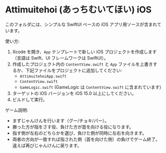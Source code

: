 # Attimuitehoi (あっちむいてほい) iOS

このフォルダには、シンプルな SwiftUI ベースの iOS アプリ用ソースが含まれています。

使い方:

1. Xcode を開き、`App` テンプレートで新しい iOS プロジェクトを作成します（言語は Swift、UI フレームワークは SwiftUI）。
2. 作成したプロジェクト内の `ContentView.swift` と `App` ファイルを上書きするか、下記ファイルをプロジェクトに追加してください:
   - `AttimuitehoiApp.swift`
   - `ContentView.swift`
   - `GameLogic.swift` (GameLogic は `ContentView.swift` に含まれています)
3. ターゲットの iOS バージョンを iOS 15.0 以上にしてください。
4. ビルドして実行。

ゲーム説明:
- まずじゃんけんを行います（グー/チョキ/パー）。
- 勝った方が指をさす役、負けた方が首を向ける役になります。
- 指す側が左右のどちらかを選び、負けた側が同時に左右を向きます。
- 両者の方向が一致すれば指された側（首を向けた側）の負けでゲーム終了。違えば再びじゃんけんに戻ります。
